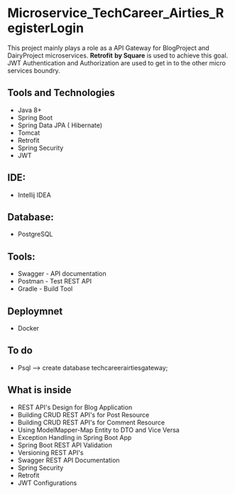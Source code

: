 # Microservice_TechCareer_Airties_RegisterLogin
This project mainly plays a role as a API Gateway for BlogProject and DairyProject microservices. __Retrofit__ **by Square** is used to achieve this goal. JWT Authentication and Authorization are 
used to get in to the other micro services boundry.

## Tools and Technologies
 * Java 8+
 * Spring Boot
 * Spring Data JPA ( Hibernate)
 * Tomcat
 * Retrofit
 * Spring Security
 * JWT
 

## IDE:
  * Intellij IDEA

## Database:
  * PostgreSQL

## Tools:
  * Swagger - API documentation
  * Postman - Test REST API
  * Gradle - Build Tool

## Deploymnet
  * Docker
  
## To do
  * Psql --> create database techcareerairtiesgateway;
  
## What is inside
  * REST API's Design for Blog Application
  * Building CRUD REST API's for Post Resource
  * Building CRUD REST API's for Comment Resource
  * Using ModelMapper-Map Entity to DTO and Vice Versa
  * Exception Handling in Spring Boot App
  * Spring Boot REST API Validation
  * Versioning REST API's
  * Swagger REST API Documentation
  * Spring Security
  * Retrofit
  * JWT Configurations

